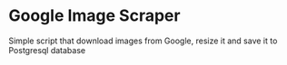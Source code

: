 # Google Image Scraper

Simple script that download images from Google, resize it and save it to Postgresql database